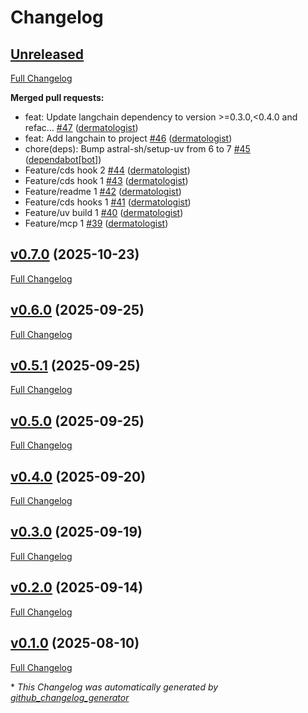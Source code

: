 # Changelog

## [Unreleased](https://github.com/dermatologist/dhti-elixir-base/tree/HEAD)

[Full Changelog](https://github.com/dermatologist/dhti-elixir-base/compare/v0.7.0...HEAD)

**Merged pull requests:**

- feat: Update langchain dependency to version \>=0.3.0,\<0.4.0 and refac… [\#47](https://github.com/dermatologist/dhti-elixir-base/pull/47) ([dermatologist](https://github.com/dermatologist))
- feat: Add langchain to project [\#46](https://github.com/dermatologist/dhti-elixir-base/pull/46) ([dermatologist](https://github.com/dermatologist))
- chore\(deps\): Bump astral-sh/setup-uv from 6 to 7 [\#45](https://github.com/dermatologist/dhti-elixir-base/pull/45) ([dependabot[bot]](https://github.com/apps/dependabot))
- Feature/cds hook 2 [\#44](https://github.com/dermatologist/dhti-elixir-base/pull/44) ([dermatologist](https://github.com/dermatologist))
- Feature/cds hook 1 [\#43](https://github.com/dermatologist/dhti-elixir-base/pull/43) ([dermatologist](https://github.com/dermatologist))
- Feature/readme 1 [\#42](https://github.com/dermatologist/dhti-elixir-base/pull/42) ([dermatologist](https://github.com/dermatologist))
- Feature/cds hooks 1 [\#41](https://github.com/dermatologist/dhti-elixir-base/pull/41) ([dermatologist](https://github.com/dermatologist))
- Feature/uv build 1 [\#40](https://github.com/dermatologist/dhti-elixir-base/pull/40) ([dermatologist](https://github.com/dermatologist))
- Feature/mcp 1 [\#39](https://github.com/dermatologist/dhti-elixir-base/pull/39) ([dermatologist](https://github.com/dermatologist))

## [v0.7.0](https://github.com/dermatologist/dhti-elixir-base/tree/v0.7.0) (2025-10-23)

[Full Changelog](https://github.com/dermatologist/dhti-elixir-base/compare/v0.6.0...v0.7.0)

## [v0.6.0](https://github.com/dermatologist/dhti-elixir-base/tree/v0.6.0) (2025-09-25)

[Full Changelog](https://github.com/dermatologist/dhti-elixir-base/compare/v0.5.1...v0.6.0)

## [v0.5.1](https://github.com/dermatologist/dhti-elixir-base/tree/v0.5.1) (2025-09-25)

[Full Changelog](https://github.com/dermatologist/dhti-elixir-base/compare/v0.5.0...v0.5.1)

## [v0.5.0](https://github.com/dermatologist/dhti-elixir-base/tree/v0.5.0) (2025-09-25)

[Full Changelog](https://github.com/dermatologist/dhti-elixir-base/compare/v0.4.0...v0.5.0)

## [v0.4.0](https://github.com/dermatologist/dhti-elixir-base/tree/v0.4.0) (2025-09-20)

[Full Changelog](https://github.com/dermatologist/dhti-elixir-base/compare/v0.3.0...v0.4.0)

## [v0.3.0](https://github.com/dermatologist/dhti-elixir-base/tree/v0.3.0) (2025-09-19)

[Full Changelog](https://github.com/dermatologist/dhti-elixir-base/compare/v0.2.0...v0.3.0)

## [v0.2.0](https://github.com/dermatologist/dhti-elixir-base/tree/v0.2.0) (2025-09-14)

[Full Changelog](https://github.com/dermatologist/dhti-elixir-base/compare/v0.1.0...v0.2.0)

## [v0.1.0](https://github.com/dermatologist/dhti-elixir-base/tree/v0.1.0) (2025-08-10)

[Full Changelog](https://github.com/dermatologist/dhti-elixir-base/compare/d517931ed8f51462438dab94a86806f10268fd05...v0.1.0)



\* *This Changelog was automatically generated by [github_changelog_generator](https://github.com/github-changelog-generator/github-changelog-generator)*
